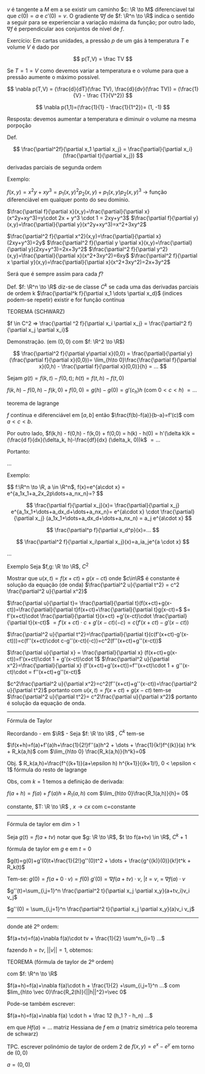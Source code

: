 $v$ é tangente a $M$ em a se existir um caminho $c: \R \to M$ diferenciavel tal que $c(0)=a$ e $c'(0)=v$.
O gradiente $\nabla f$ de $f: \R^n \to \R$ indica o sentido a seguir para se experienciar a variação máxima da função;
por outro lado, $\nabla f$ é perpendicular aos conjuntos de nível de $f$.

Exercício: Em cartas unidades, a pressão $p$ de um gás à temperatura $T$ e volume $V$ é dado por

$$
p(T,V) = \frac TV
$$

Se $T=1=V$ como devemos variar a temperatura e o volume para que a pressão aumente o máximo possível.

$$
\nabla p(T,V) = (\frac{d}{dT}(\frac TV), \frac{d}{dv}(\frac TV)) = (\frac{1}{V} - \frac {T}{V^2})
$$

$$
\nabla p(1,1)=(\frac{1}{1} - \frac{1}{1^2})= (1, -1)
$$

Resposta: devemos aumentar a temperatura e diminuir o volume na mesma porpoção

Def.

$$
\frac{\partial^2f}{\partial x_1 \partial x_j} = \frac{\partial}{\partial x_i}(\frac{\partial t}{\partial x_j})
$$

derivadas parciais de segunda ordem

Exemplo:

$f(x,y)=x^2y+xy^3=p_1(x,y)^2 p_2(x,y) + p_1(x,y)p_2(x,y)^3$ -> função diferenciável em qualquer ponto do seu domínio.

$\frac{\partial f}{\partial x}(x,y)=\frac{\partial}{\partial x}(x^2y+xy^3)=y\cdot 2x + y^3 \cdot 1 = 2xy+y^3$
$\frac{\partial f}{\partial y}(x,y)=\frac{\partial}{\partial y}(x^2y+xy^3)=x^2+3xy^2$

$\frac{\partial^2 f}{\partial x^2}(x,y)=\frac{\partial}{\partial x}(2xy+y^3)=2y$
$\frac{\partial^2 f}{\partial y \partial x}(x,y)=\frac{\partial}{\partial y}(2xy+y^3)=2x+3y^2$
$\frac{\partial^2 f}{\partial y^2}(x,y)=\frac{\partial}{\partial x}(x^2+3xy^2)=6xy$
$\frac{\partial^2 f}{\partial x \partial y}(x,y)=\frac{\partial}{\partial x}(x^2+3xy^2)=2x+3y^2$

Será que é sempre assim para cada $f$?

Def. $f: \R^n \to \R$ diz-se de classe $C^k$ se cada uma das derivadas parciais de ordem k $\frac{\partial^k f}{\partial x_1 \dots \partial x_d}$ (indices podem-se repetir) existir
e for função contínua

TEOREMA (SCHWARZ)

$f \in C^2 => \frac{\partial ^2 f}{\partial x_i \partial x_j} = \frac{\partial^2 f}{\partial x_j \partial x_i}$

Demonstração. (em $(0,0)$ com $f: \R^2 \to \R$)

$$
\frac{\partial^2 f}{\partial y\partial x}(0,0) =
\frac{\partial}{\partial y}(\frac{\partial f}{\partial x}(0,0))=
\lim_{h\to 0}\frac{\frac{\partial f}{\partial x}(0,h) - \frac{\partial f}{\partial x}(0,0)}{h} =
...
$$

Sejam $g(t) = f(k, t) - f(0, t)$; $h(t)=f(t,h)-f(t,0)$

$f(k,h)-f(0,h)-f(k,0)+f(0,0) = g(h) - g(0) = g'(c_h)h$ (com $0< c < h$)
$= ...$

teorema de lagrange

$f$ contínua e diferenciável em $[a,b]$ então
$\frac{f(b)-f(a)}{b-a}=f'(c)$ com $a < c < b$.

Por outro lado,
$f(k,h) - f(0,h) - f(k,0) + f(0,0) = h(k) - h(0) = h'(\delta k)k = (\frac{d f}{dx}(\delta_k, h)-\frac{df}{dx} (\delta_k, 0))k$
$= ...$

Portanto:

$...$

Exemplo:

$$
f:\R^n \to \R, a \in \R^n$, f(x)=e^{a\cdot x} = e^{a_1x_1+a_2x_2p\dots+a_nx_n}=?
$$

$$
\frac{\partial f}{\partial x_j}(x)= \frac{\partial}{\partial x_j} e^{a_1x_1+\dots+a_dx_d+\dots+a_nx_n}=
e^{a\cdot x} \cdot \frac{\partial}{\partial x_j} (a_1x_1+\dots+a_dx_d+\dots+a_nx_n) = a_j e^{a\cdot x}
$$

$$
\frac{\partial^p f}{\partial x_d^p}(x)=...
$$

$$
\frac{\partial^2 f}{\partial x_i\partial x_j}(x)=a_ia_je^{a \cdot x}
$$

...

Exemplo
Seja $f,g: \R \to \R$, $C^2$

Mostrar que $u(x,t) = f(x+ct) + g(x-ct)$ onde $c\in\R$ é constante
é solução da equação (de onda) $\frac{\partial^2 u}{\partial t^2} = c^2 \frac{\partial^2 u}{\partial x^2}$

$\frac{\partial u}{\partial t}= \frac{\partial}{\partial t}(f(x+ct)+g(x-ct))=\frac{\partial}{\partial t}f(x+ct)+\frac{\partial}{\partial t}g(x-ct)=$
$= f'(x+ct)\cdot \frac{\partial}{\partial t}(x+ct) +g'(x-ct)\cdot \frac{\partial}{\partial t}(x-ct)$
$=f'(x+ct)\cdot c + g'(x-ct)(-c)=c(f'(x+ct)-g'(x-ct))$

$\frac{\partial^2 u}{\partial t^2}=\frac{\partial}{\partial t}(c(f'(x+ct)-g'(x-ct)))=c(f''(x+ct)\cdot c-g''(x-ct)(-c))=c^2(f''(x+ct)+g''(x-ct))$

$\frac{\partial u}{\partial x} = \frac{\partial}{\partial x} (f(x+ct)+g(x-ct))=f'(x+ct)\cdot 1 + g'(x-ct)\cdot 1$
$\frac{\partial^2 u}{\partial x^2}=\frac{\partial}{\partial x} (f'(x+ct)+g'(x+ct))=f''(x+ct)\cdot 1 + g''(x-ct)\cdot = f''(x+ct)+g''(x-ct)$

$c^2\frac{\partial^2 u}{\partial x^2}=c^2(f''(x+ct)+g''(x-ct))=\frac{\partial^2 u}{\partial t^2}$
portanto com $u(x,t)=f(x+ct)+g(x-ct)$ tem-se
$\frac{\partial^2 u}{\partial t^2}= c^2\frac{\partial u}{\partial x^2}$
portanto é solução da equação de onda.

---

Fórmula de Taylor

Recordando - em $\R$ - Seja $f: \R \to \R$ , $C^k$ tem-se

$\f(x+h)=f(a)+f'(a)h+\frac{1}{2!}f''(a)h^2 + \dots + \frac{1}{k!}f^{(k)}(a) h^k + R_k(a,h)$ com
$\lim_{h\to 0} \frac{R_k(a,h)}{h^k}=0$

Obj. $ R_k(a,h)=\frac{f^{(k+1)}(a+\epsilon h) h^{k+1}}{(k+1)!}, 0 < \epsilon < 1$
fórmula do resto de lagrange

Obs, com $k=1$ temos a definição de derivada:

$f(a+h)=f(a)+f'(a)h+R_1(a,h)$ com $\lim_{h\to 0}\frac{R_1(a,h)}{h}= 0$

constante, $T: \R \to \R$ , $x \to cx$ com c=constante

---

Fórmula de taylor em dim > 1

Seja $g(t) = f(a+tv)$ notar que $g: \R \to \R$, $t \to f(a+tv) \in \R$, $C^k+1$

fórmula de taylor em $g$ e em $t = 0$

$g(t)=g(0)+g'(0)t+\frac{1}{2!}g''(0)t^2 + \dots + \frac{g^{(k)}(0)}{k!}t^k + R_k(t)$

Tem-se: $g(0)=f(a+0\cdot v)=f(0)$
$g'(0) = \nabla f(a+tv)\cdot v$, $| t=v$, = $\nabla f(a)\cdot v$

$g''(t)=\sum_{i,j=1}^n \frac{\partial^2 t}{\partial x_j \partial x_y}(a+tv_i)v_i v_j$

$g''(0) = \sum_{i,j=1}^n \frac{\partial^2 t}{\partial x_j \partial x_y}(a)v_i v_j$

---

donde até 2º ordem:

$f(a+tv)=f(a)+\nabla f(a)\cdot tv + \frac{1}{2} \sum^n_{i=1} ...$

fazendo $h = tv$, $||v||=1$, obtemos:

TEOREMA (fórmula de taylor de 2º ordem)

com $f: \R^n \to \R$

$f(a+h)=f(a)+\nabla f(a)\cdot h + \frac{1}{2} +\sum_{i,j=1}^n ...$
com $lim_{h\to \vec 0}\frac{R_2(h)}{||h||^2}=\vec 0$

Pode-se também escrever:

$f(a+h)=f(a)+\nabla f(a) \cdot h + \frac 12 (h_1 ? - h_n) ...$

em que $Hf(a) = ...$
matriz Hessiana de $f$ em $a$
(matriz simétrica pelo teorema de schwarz)

TPC. escrever polinómio de taylor de ordem 2 de $f(x,y) = e^x - e^y$ em torno de $(0,0)$

$a = (0,0)$
